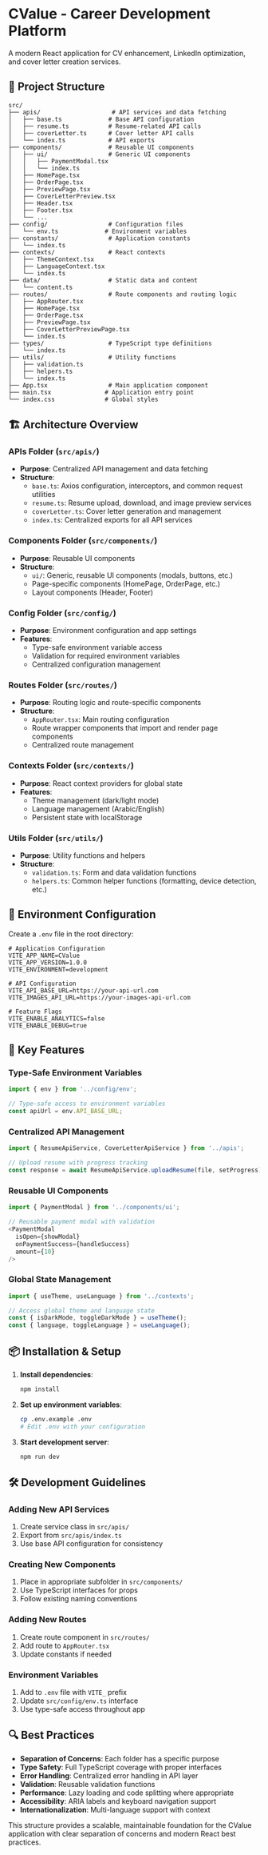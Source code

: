 # CValue - Career Development Platform

A modern React application for CV enhancement, LinkedIn optimization, and cover letter creation services.

## 📁 Project Structure

```
src/
├── apis/                    # API services and data fetching
│   ├── base.ts             # Base API configuration
│   ├── resume.ts           # Resume-related API calls
│   ├── coverLetter.ts      # Cover letter API calls
│   └── index.ts            # API exports
├── components/             # Reusable UI components
│   ├── ui/                 # Generic UI components
│   │   ├── PaymentModal.tsx
│   │   └── index.ts
│   ├── HomePage.tsx
│   ├── OrderPage.tsx
│   ├── PreviewPage.tsx
│   ├── CoverLetterPreview.tsx
│   ├── Header.tsx
│   ├── Footer.tsx
│   └── ...
├── config/                 # Configuration files
│   └── env.ts             # Environment variables
├── constants/              # Application constants
│   └── index.ts
├── contexts/               # React contexts
│   ├── ThemeContext.tsx
│   ├── LanguageContext.tsx
│   └── index.ts
├── data/                   # Static data and content
│   └── content.ts
├── routes/                 # Route components and routing logic
│   ├── AppRouter.tsx
│   ├── HomePage.tsx
│   ├── OrderPage.tsx
│   ├── PreviewPage.tsx
│   ├── CoverLetterPreviewPage.tsx
│   └── index.ts
├── types/                  # TypeScript type definitions
│   └── index.ts
├── utils/                  # Utility functions
│   ├── validation.ts
│   ├── helpers.ts
│   └── index.ts
├── App.tsx                 # Main application component
├── main.tsx               # Application entry point
└── index.css              # Global styles
```

## 🏗️ Architecture Overview

### **APIs Folder (`src/apis/`)**
- **Purpose**: Centralized API management and data fetching
- **Structure**:
  - `base.ts`: Axios configuration, interceptors, and common request utilities
  - `resume.ts`: Resume upload, download, and image preview services
  - `coverLetter.ts`: Cover letter generation and management
  - `index.ts`: Centralized exports for all API services

### **Components Folder (`src/components/`)**
- **Purpose**: Reusable UI components
- **Structure**:
  - `ui/`: Generic, reusable UI components (modals, buttons, etc.)
  - Page-specific components (HomePage, OrderPage, etc.)
  - Layout components (Header, Footer)

### **Config Folder (`src/config/`)**
- **Purpose**: Environment configuration and app settings
- **Features**:
  - Type-safe environment variable access
  - Validation for required environment variables
  - Centralized configuration management

### **Routes Folder (`src/routes/`)**
- **Purpose**: Routing logic and route-specific components
- **Structure**:
  - `AppRouter.tsx`: Main routing configuration
  - Route wrapper components that import and render page components
  - Centralized route management

### **Contexts Folder (`src/contexts/`)**
- **Purpose**: React context providers for global state
- **Features**:
  - Theme management (dark/light mode)
  - Language management (Arabic/English)
  - Persistent state with localStorage

### **Utils Folder (`src/utils/`)**
- **Purpose**: Utility functions and helpers
- **Structure**:
  - `validation.ts`: Form and data validation functions
  - `helpers.ts`: Common helper functions (formatting, device detection, etc.)

## 🔧 Environment Configuration

Create a `.env` file in the root directory:

```env
# Application Configuration
VITE_APP_NAME=CValue
VITE_APP_VERSION=1.0.0
VITE_ENVIRONMENT=development

# API Configuration
VITE_API_BASE_URL=https://your-api-url.com
VITE_IMAGES_API_URL=https://your-images-api-url.com

# Feature Flags
VITE_ENABLE_ANALYTICS=false
VITE_ENABLE_DEBUG=true
```

## 🚀 Key Features

### **Type-Safe Environment Variables**
```typescript
import { env } from '../config/env';

// Type-safe access to environment variables
const apiUrl = env.API_BASE_URL;
```

### **Centralized API Management**
```typescript
import { ResumeApiService, CoverLetterApiService } from '../apis';

// Upload resume with progress tracking
const response = await ResumeApiService.uploadResume(file, setProgress);
```

### **Reusable UI Components**
```typescript
import { PaymentModal } from '../components/ui';

// Reusable payment modal with validation
<PaymentModal
  isOpen={showModal}
  onPaymentSuccess={handleSuccess}
  amount={10}
/>
```

### **Global State Management**
```typescript
import { useTheme, useLanguage } from '../contexts';

// Access global theme and language state
const { isDarkMode, toggleDarkMode } = useTheme();
const { language, toggleLanguage } = useLanguage();
```

## 📦 Installation & Setup

1. **Install dependencies**:
   ```bash
   npm install
   ```

2. **Set up environment variables**:
   ```bash
   cp .env.example .env
   # Edit .env with your configuration
   ```

3. **Start development server**:
   ```bash
   npm run dev
   ```

## 🛠️ Development Guidelines

### **Adding New API Services**
1. Create service class in `src/apis/`
2. Export from `src/apis/index.ts`
3. Use base API configuration for consistency

### **Creating New Components**
1. Place in appropriate subfolder in `src/components/`
2. Use TypeScript interfaces for props
3. Follow existing naming conventions

### **Adding New Routes**
1. Create route component in `src/routes/`
2. Add route to `AppRouter.tsx`
3. Update constants if needed

### **Environment Variables**
1. Add to `.env` file with `VITE_` prefix
2. Update `src/config/env.ts` interface
3. Use type-safe access throughout app

## 🔍 Best Practices

- **Separation of Concerns**: Each folder has a specific purpose
- **Type Safety**: Full TypeScript coverage with proper interfaces
- **Error Handling**: Centralized error handling in API layer
- **Validation**: Reusable validation functions
- **Performance**: Lazy loading and code splitting where appropriate
- **Accessibility**: ARIA labels and keyboard navigation support
- **Internationalization**: Multi-language support with context

This structure provides a scalable, maintainable foundation for the CValue application with clear separation of concerns and modern React best practices.